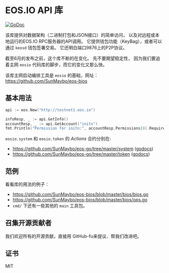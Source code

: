 EOS.IO API 库
=========================

[![GoDoc](https://godoc.org/github.com/SunMaybo/eos-go?status.svg)](https://godoc.org/github.com/SunMaybo/eos-go)

该库提供对数据架构（二进制打包和JSON接口）的简单访问，
以及对远程或本地运行的EOS.IO RPC服务器的API调用。 
它提供钱包功能（KeyBag），或者可以通过 `keosd` 钱包签署交易。 
它还明白端口9876上的P2P协议。

截至6月的发布之前，这个库不断的在变化。 先不要期望稳定性，
因为我们要追着主网 `eosio` 代码库的脚步，而它的变化又那么快。

该库主网启动编排工具是 `eosio` 的基础，网址：
https://github.com/SunMaybo/eos-bios


基本用法
-----------

```go
api := eos.New("http://testnet1.eos.io")

infoResp, _ := api.GetInfo()
accountResp, _ := api.GetAccount("initn")
fmt.Println("Permission for initn:", accountResp.Permissions[0].RequiredAuth.Keys)
```

`eosio.system` 和 `eosio.token` 的 _Actions_ 合约分别在:
* https://github.com/SunMaybo/eos-go/tree/master/system ([godocs](https://godoc.org/github.com/SunMaybo/eos-go/system))
* https://github.com/SunMaybo/eos-go/tree/master/token ([godocs](https://godoc.org/github.com/SunMaybo/eos-go/token))

范例
-------

看看库的用法的例子：

* https://github.com/SunMaybo/eos-bios/blob/master/bios/bios.go
* https://github.com/SunMaybo/eos-bios/blob/master/bios/ops.go
* `cmd/` 下还有一些其他的 `main` 工具包。


召集开源贡献者
------------

我们欢迎所有的开源贡献，直接用 GitHub-fu来提议、帮我们改进吧。


证书
-------

MIT
